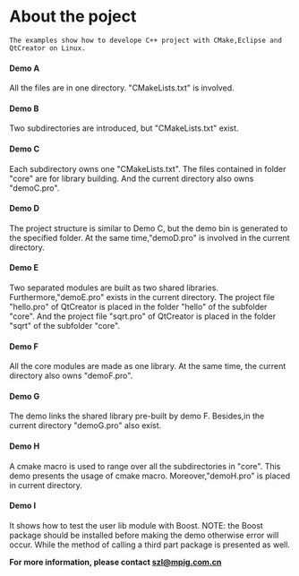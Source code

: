 # About the poject
```
The examples show how to develope C++ project with CMake,Eclipse and QtCreator on Linux.
```

#### Demo A
All the files are in one directory.  "CMakeLists.txt" is involved.
#### Demo B
Two subdirectories are introduced, but "CMakeLists.txt"  exist.
#### Demo C
Each subdirectory owns one "CMakeLists.txt". The files contained in folder "core" are for library building.
And the current directory also owns "demoC.pro".
#### Demo D
The project structure is similar to Demo C, but the demo bin is generated to the specified folder.
At the same time,"demoD.pro" is involved in the current directory.
#### Demo E
Two separated modules are built as two shared libraries. 
Furthermore,"demoE.pro" exists in the current directory.
The project file "hello.pro" of QtCreator is placed in the folder "hello" of the subfolder "core".
And the project file "sqrt.pro" of QtCreator is placed in the folder "sqrt" of the subfolder "core".
#### Demo F
All the core modules are made as one library.
At the same time, the current directory also owns "demoF.pro".
#### Demo G
The demo links the shared library pre-built by demo F.
Besides,in the current directory "demoG.pro" also exist.
#### Demo H
A cmake macro is used to range over all the subdirectories in "core". This demo presents the usage of cmake macro.
Moreover,"demoH.pro" is placed in current directory.
#### Demo I
It shows how to test the user lib module with Boost. NOTE: the Boost package should be installed before making the demo otherwise error will occur. While the method of calling a third part package is presented as well. 

**For more information, please contact [szl@mpig.com.cn](http://mpig.com.cn)**
